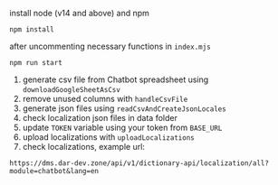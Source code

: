 install node (v14 and above) and npm

```shell
npm install
```

after uncommenting necessary functions in `index.mjs`

```shell
npm run start
```

1. generate csv file from Chatbot spreadsheet using `downloadGoogleSheetAsCsv`
2. remove unused columns with `handleCsvFile` 
3. generate json files using `readCsvAndCreateJsonLocales`
4. check localization json files in data folder
5. update `TOKEN` variable using your token from `BASE_URL`
6. upload localizations with `uploadLocalizations`
7. check localizations, example url:
```
https://dms.dar-dev.zone/api/v1/dictionary-api/localization/all?module=chatbot&lang=en
```
